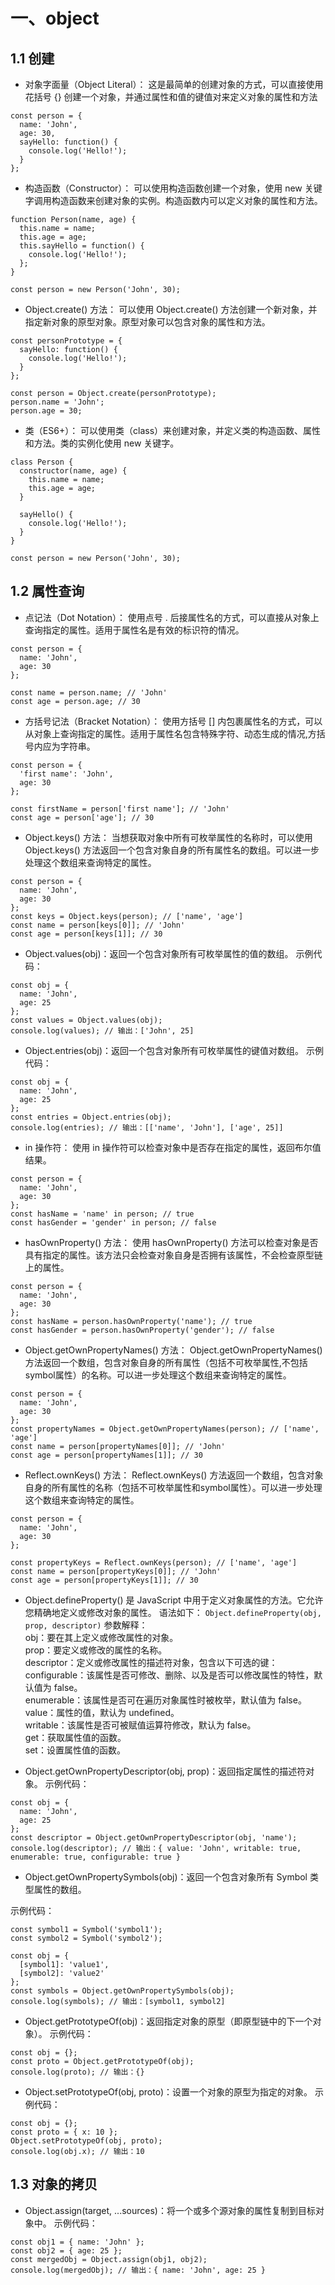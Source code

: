 # 一、object
## 1.1 创建
- 对象字面量（Object Literal）：
这是最简单的创建对象的方式，可以直接使用花括号 {} 创建一个对象，并通过属性和值的键值对来定义对象的属性和方法
```
const person = {
  name: 'John',
  age: 30,
  sayHello: function() {
    console.log('Hello!');
  }
};
```
- 构造函数（Constructor）：
可以使用构造函数创建一个对象，使用 new 关键字调用构造函数来创建对象的实例。构造函数内可以定义对象的属性和方法。
```
function Person(name, age) {
  this.name = name;
  this.age = age;
  this.sayHello = function() {
    console.log('Hello!');
  };
}

const person = new Person('John', 30);
```
- Object.create() 方法：
可以使用 Object.create() 方法创建一个新对象，并指定新对象的原型对象。原型对象可以包含对象的属性和方法。
```
const personPrototype = {
  sayHello: function() {
    console.log('Hello!');
  }
};

const person = Object.create(personPrototype);
person.name = 'John';
person.age = 30;

```
- 类（ES6+）：
可以使用类（class）来创建对象，并定义类的构造函数、属性和方法。类的实例化使用 new 关键字。
```
class Person {
  constructor(name, age) {
    this.name = name;
    this.age = age;
  }

  sayHello() {
    console.log('Hello!');
  }
}

const person = new Person('John', 30);
```
## 1.2 属性查询
- 点记法（Dot Notation）：
使用点号 . 后接属性名的方式，可以直接从对象上查询指定的属性。适用于属性名是有效的标识符的情况。
```
const person = {
  name: 'John',
  age: 30
};

const name = person.name; // 'John'
const age = person.age; // 30
```

- 方括号记法（Bracket Notation）：
使用方括号 [] 内包裹属性名的方式，可以从对象上查询指定的属性。适用于属性名包含特殊字符、动态生成的情况,方括号内应为字符串。
```
const person = {
  'first name': 'John',
  age: 30
};

const firstName = person['first name']; // 'John'
const age = person['age']; // 30
```

- Object.keys() 方法：
当想获取对象中所有可枚举属性的名称时，可以使用 Object.keys() 方法返回一个包含对象自身的所有属性名的数组。可以进一步处理这个数组来查询特定的属性。
```
const person = {
  name: 'John',
  age: 30
};
const keys = Object.keys(person); // ['name', 'age']
const name = person[keys[0]]; // 'John'
const age = person[keys[1]]; // 30
```

- Object.values(obj)：返回一个包含对象所有可枚举属性的值的数组。
示例代码：
```
const obj = {
  name: 'John',
  age: 25
};
const values = Object.values(obj);
console.log(values); // 输出：['John', 25]
```

- Object.entries(obj)：返回一个包含对象所有可枚举属性的键值对数组。
示例代码：
```
const obj = {
  name: 'John',
  age: 25
};
const entries = Object.entries(obj);
console.log(entries); // 输出：[['name', 'John'], ['age', 25]]
```

- in 操作符：
使用 in 操作符可以检查对象中是否存在指定的属性，返回布尔值结果。
```
const person = {
  name: 'John',
  age: 30
};
const hasName = 'name' in person; // true
const hasGender = 'gender' in person; // false
```

- hasOwnProperty() 方法：
使用 hasOwnProperty() 方法可以检查对象是否具有指定的属性。该方法只会检查对象自身是否拥有该属性，不会检查原型链上的属性。
```
const person = {
  name: 'John',
  age: 30
};
const hasName = person.hasOwnProperty('name'); // true
const hasGender = person.hasOwnProperty('gender'); // false
```

- Object.getOwnPropertyNames() 方法：
Object.getOwnPropertyNames() 方法返回一个数组，包含对象自身的所有属性（包括不可枚举属性,不包括symbol属性）的名称。可以进一步处理这个数组来查询特定的属性。
```
const person = {
  name: 'John',
  age: 30
};
const propertyNames = Object.getOwnPropertyNames(person); // ['name', 'age']
const name = person[propertyNames[0]]; // 'John'
const age = person[propertyNames[1]]; // 30
```

- Reflect.ownKeys() 方法：
Reflect.ownKeys() 方法返回一个数组，包含对象自身的所有属性的名称（包括不可枚举属性和symbol属性）。可以进一步处理这个数组来查询特定的属性。
```
const person = {
  name: 'John',
  age: 30
};

const propertyKeys = Reflect.ownKeys(person); // ['name', 'age']
const name = person[propertyKeys[0]]; // 'John'
const age = person[propertyKeys[1]]; // 30
```

- Object.defineProperty() 是 JavaScript 中用于定义对象属性的方法。它允许您精确地定义或修改对象的属性。
语法如下：
`Object.defineProperty(obj, prop, descriptor)`
参数解释：<br>
obj：要在其上定义或修改属性的对象。<br>
prop：要定义或修改的属性的名称。<br>
descriptor：定义或修改属性的描述符对象，包含以下可选的键：<br>
configurable：该属性是否可修改、删除、以及是否可以修改属性的特性，默认值为 false。<br>
enumerable：该属性是否可在遍历对象属性时被枚举，默认值为 false。<br>
value：属性的值，默认为 undefined。<br>
writable：该属性是否可被赋值运算符修改，默认为 false。<br>
get：获取属性值的函数。<br>
set：设置属性值的函数。<br>

- Object.getOwnPropertyDescriptor(obj, prop)：返回指定属性的描述符对象。
示例代码：
```
const obj = {
  name: 'John',
  age: 25
};
const descriptor = Object.getOwnPropertyDescriptor(obj, 'name');
console.log(descriptor); // 输出：{ value: 'John', writable: true, enumerable: true, configurable: true }
```

- Object.getOwnPropertySymbols(obj)：返回一个包含对象所有 Symbol 类型属性的数组。

示例代码：
```
const symbol1 = Symbol('symbol1');
const symbol2 = Symbol('symbol2');

const obj = {
  [symbol1]: 'value1',
  [symbol2]: 'value2'
};
const symbols = Object.getOwnPropertySymbols(obj);
console.log(symbols); // 输出：[symbol1, symbol2]
```

- Object.getPrototypeOf(obj)：返回指定对象的原型（即原型链中的下一个对象）。
示例代码：
```
const obj = {};
const proto = Object.getPrototypeOf(obj);
console.log(proto); // 输出：{}
```

- Object.setPrototypeOf(obj, proto)：设置一个对象的原型为指定的对象。
示例代码：
```
const obj = {};
const proto = { x: 10 };
Object.setPrototypeOf(obj, proto);
console.log(obj.x); // 输出：10
```

## 1.3 对象的拷贝 
- Object.assign(target, ...sources)：将一个或多个源对象的属性复制到目标对象中。
示例代码：
```
const obj1 = { name: 'John' };
const obj2 = { age: 25 };
const mergedObj = Object.assign(obj1, obj2);
console.log(mergedObj); // 输出：{ name: 'John', age: 25 }
```
